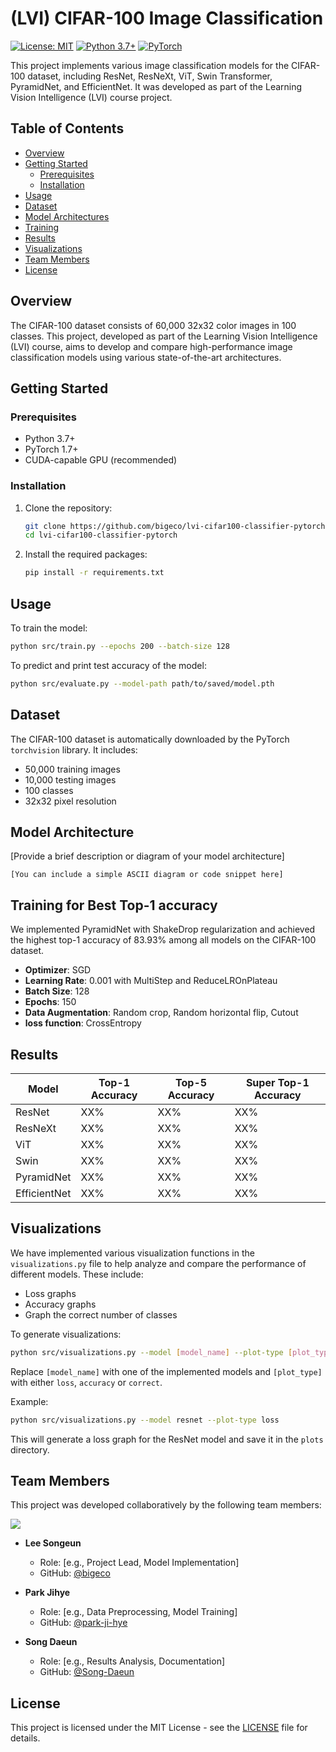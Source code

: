 # (LVI) CIFAR-100 Image Classification
[![License: MIT](https://img.shields.io/badge/License-MIT-yellow.svg)](https://opensource.org/licenses/MIT)
[![Python 3.7+](https://img.shields.io/badge/python-3.7+-blue.svg)](https://www.python.org/downloads/release/python-370/)
[![PyTorch](https://img.shields.io/badge/PyTorch-%23EE4C2C.svg?style=flat&logo=PyTorch&logoColor=white)](https://pytorch.org/)

This project implements various image classification models for 
the CIFAR-100 dataset, including ResNet, ResNeXt, ViT, 
Swin Transformer, PyramidNet, and EfficientNet. 
It was developed as part of the Learning Vision Intelligence (LVI) 
course project.


## Table of Contents

- [Overview](#overview)
- [Getting Started](#getting-started)
  - [Prerequisites](#prerequisites)
  - [Installation](#installation)
- [Usage](#usage)
- [Dataset](#dataset)
- [Model Architectures](#model-architectures)
- [Training](#training)
- [Results](#results)
- [Visualizations](#visualizations)
- [Team Members](#team-members)
- [License](#license)

## Overview

The CIFAR-100 dataset consists of 60,000 32x32 color images 
in 100 classes. This project, developed as part of the Learning 
Vision Intelligence (LVI) course, 
aims to develop and compare high-performance image classification 
models using various state-of-the-art architectures.

## Getting Started

### Prerequisites

- Python 3.7+
- PyTorch 1.7+
- CUDA-capable GPU (recommended)

### Installation

1. Clone the repository:
   ```sh
   git clone https://github.com/bigeco/lvi-cifar100-classifier-pytorch.git
   cd lvi-cifar100-classifier-pytorch
   ```

2. Install the required packages:
   ```sh
   pip install -r requirements.txt
   ```

## Usage

To train the model:

```sh
python src/train.py --epochs 200 --batch-size 128
```

To predict and print test accuracy of the model:

```sh
python src/evaluate.py --model-path path/to/saved/model.pth
```

## Dataset

The CIFAR-100 dataset is automatically downloaded by the PyTorch `torchvision` library. It includes:
- 50,000 training images
- 10,000 testing images
- 100 classes
- 32x32 pixel resolution

## Model Architecture

[Provide a brief description or diagram of your model architecture]

```
[You can include a simple ASCII diagram or code snippet here]
```

## Training for Best Top-1 accuracy

We implemented PyramidNet with ShakeDrop regularization 
and achieved the highest top-1 accuracy of 83.93% among all models 
on the CIFAR-100 dataset.

- **Optimizer**: SGD
- **Learning Rate**: 0.001 with MultiStep and ReduceLROnPlateau
- **Batch Size**: 128
- **Epochs**: 150
- **Data Augmentation**: Random crop, Random horizontal flip, Cutout
- **loss function**: CrossEntropy

## Results 

| Model | Top-1 Accuracy | Top-5 Accuracy | Super Top-1 Accuracy |
|-------|----------------|----------------|----------------------|
| ResNet | XX% | XX% | XX% |
| ResNeXt | XX% | XX% | XX% |
| ViT | XX% | XX% | XX% |
| Swin | XX% | XX% | XX% |
| PyramidNet | XX% | XX% | XX% |
| EfficientNet | XX% | XX% | XX% |


## Visualizations

We have implemented various visualization functions in the `visualizations.py` file to help analyze and compare the performance of different models. These include:

- Loss graphs
- Accuracy graphs
- Graph the correct number of classes

To generate visualizations:

```sh
python src/visualizations.py --model [model_name] --plot-type [plot_type]
```

Replace `[model_name]` with one of the implemented models and `[plot_type]` 
with either `loss`, `accuracy` or `correct`.

Example:
```sh
python src/visualizations.py --model resnet --plot-type loss
```

This will generate a loss graph for the ResNet model and save it in the `plots` directory.


## Team Members

This project was developed collaboratively by the following team members:

<a href="https://github.com/bigeco/lvi-cifar100-classifier-pytorch/graphs/contributors">
  <img src="https://contrib.rocks/image?repo=bigeco/lvi-cifar100-classifier-pytorch" />
</a>

- **Lee Songeun**
  - Role: [e.g., Project Lead, Model Implementation]
  - GitHub: [@bigeco](https://github.com/bigeco)

- **Park Jihye**
  - Role: [e.g., Data Preprocessing, Model Training]
  - GitHub: [@park-ji-hye](https://github.com/park-ji-hye)

- **Song Daeun**
  - Role: [e.g., Results Analysis, Documentation]
  - GitHub: [@Song-Daeun](https://github.com/Song-Daeun)


## License

This project is licensed under the MIT License - see the [LICENSE](LICENSE) file for details.
